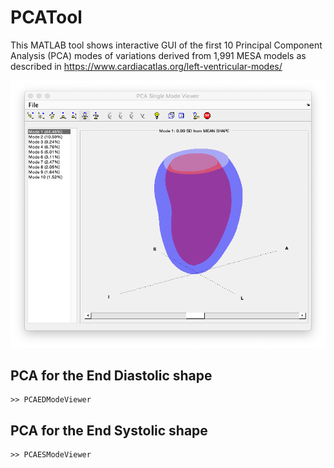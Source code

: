 # PCATool

This MATLAB tool shows interactive GUI of the first 10 Principal Component Analysis (PCA) modes of variations derived from 1,991 MESA models as described in https://www.cardiacatlas.org/left-ventricular-modes/

![A screenshoot of the PCATool](pcatool.png)

## PCA for the End Diastolic shape

```
>> PCAEDModeViewer
```

## PCA for the End Systolic shape

```
>> PCAESModeViewer
```

